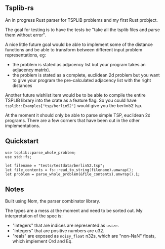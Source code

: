 Tsplib-rs
---------

An in progress Rust parser for TSPLIB problems and my first Rust probject.

The goal for testing is to have the tests be "take all the tsplib files and parse them without error". 

A nice little future goal would be able to implement some of the distance functions and be able to transform between
different input problem representations, eg:
* the problem is stated as adjacency list but your program takes an adjacency matrix).
* the problem is stated as a complete, euclidean 2d problem but you want to give your program the pre-calculated adjacency list with the right distances

Another future wishlist item would be to be able to compile the entire TSPLIB library into the crate as a feature flag. So you could have
`tsplib::Examples["tsp/berlin52"]` would give you the berlin52 tsp.

At the moment it should only be able to parse simple TSP, euclidean 2d programs. There are a few
corners that have been cut in the other implementations.

Quickstart
---
```
use tsplib::parse_whole_problem;
use std::fs;

let filename = "tests/testdata/berlin52.tsp";
let file_contents = fs::read_to_string(filename).unwrap();
let problem = parse_whole_problem(&file_contents).unwrap().1;
```

Notes
-----
Built using Nom, the parser combinator library.

The types are a mess at the moment and need to be sorted out.
My interpretation of the spec is:

* "integers" that are indices are represented as `usize`.
* "integers" that are positive numbers are u32.
* "reals" are exposed as `noisy_float` n32s, which are "non-NaN" floats, which implement Ord and Eq.